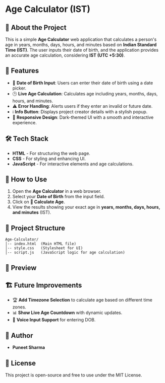 # Age Calculator (IST)

## 📌 About the Project

This is a simple **Age Calculator** web application that calculates a person's age in years, months, days, hours, and minutes based on **Indian Standard Time (IST)**. The user inputs their date of birth, and the application provides an accurate age calculation, considering **IST (UTC +5:30)**.

## 🎯 Features

- 📅 **Date of Birth Input**: Users can enter their date of birth using a date picker.
- 🕒 **Live Age Calculation**: Calculates age including years, months, days, hours, and minutes.
- ⚠️ **Error Handling**: Alerts users if they enter an invalid or future date.
- ℹ️ **Info Button**: Displays project creator details with a stylish popup.
- 🎨 **Responsive Design**: Dark-themed UI with a smooth and interactive experience.

## 🛠️ Tech Stack

- **HTML** - For structuring the web page.
- **CSS** - For styling and enhancing UI.
- **JavaScript** - For interactive elements and age calculations.

## 🚀 How to Use

1. Open the **Age Calculator** in a web browser.
2. Select your **Date of Birth** from the input field.
3. Click on **📅 Calculate Age**.
4. View the results showing your exact age in **years, months, days, hours, and minutes** (IST).

## 📂 Project Structure

```
Age-Calculator/
│-- index.html  (Main HTML file)
│-- style.css   (Stylesheet for UI)
│-- script.js   (JavaScript logic for age calculation)
```

## 📸 Preview



## 🏗️ Future Improvements

- 🏆 **Add Timezone Selection** to calculate age based on different time zones.
- 📊 **Show Live Age Countdown** with dynamic updates.
- 🎤 **Voice Input Support** for entering DOB.

## 👤 Author

- **Puneet Sharma**

## 📝 License

This project is open-source and free to use under the MIT License.

